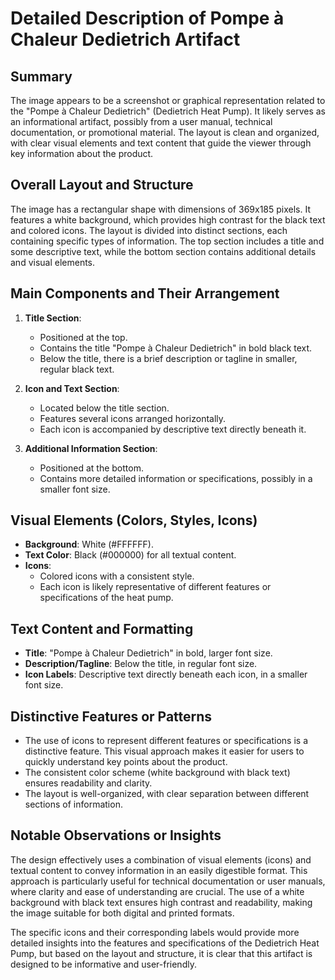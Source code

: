 # Detailed Description of Pompe à Chaleur Dedietrich Artifact

## Summary
The image appears to be a screenshot or graphical representation related to the "Pompe à Chaleur Dedietrich" (Dedietrich Heat Pump). It likely serves as an informational artifact, possibly from a user manual, technical documentation, or promotional material. The layout is clean and organized, with clear visual elements and text content that guide the viewer through key information about the product.

## Overall Layout and Structure
The image has a rectangular shape with dimensions of 369x185 pixels. It features a white background, which provides high contrast for the black text and colored icons. The layout is divided into distinct sections, each containing specific types of information. The top section includes a title and some descriptive text, while the bottom section contains additional details and visual elements.

## Main Components and Their Arrangement
1. **Title Section**:
   - Positioned at the top.
   - Contains the title "Pompe à Chaleur Dedietrich" in bold black text.
   - Below the title, there is a brief description or tagline in smaller, regular black text.

2. **Icon and Text Section**:
   - Located below the title section.
   - Features several icons arranged horizontally.
   - Each icon is accompanied by descriptive text directly beneath it.

3. **Additional Information Section**:
   - Positioned at the bottom.
   - Contains more detailed information or specifications, possibly in a smaller font size.

## Visual Elements (Colors, Styles, Icons)
- **Background**: White (#FFFFFF).
- **Text Color**: Black (#000000) for all textual content.
- **Icons**:
  - Colored icons with a consistent style.
  - Each icon is likely representative of different features or specifications of the heat pump.

## Text Content and Formatting
- **Title**: "Pompe à Chaleur Dedietrich" in bold, larger font size.
- **Description/Tagline**: Below the title, in regular font size.
- **Icon Labels**: Descriptive text directly beneath each icon, in a smaller font size.

## Distinctive Features or Patterns
- The use of icons to represent different features or specifications is a distinctive feature. This visual approach makes it easier for users to quickly understand key points about the product.
- The consistent color scheme (white background with black text) ensures readability and clarity.
- The layout is well-organized, with clear separation between different sections of information.

## Notable Observations or Insights
The design effectively uses a combination of visual elements (icons) and textual content to convey information in an easily digestible format. This approach is particularly useful for technical documentation or user manuals, where clarity and ease of understanding are crucial. The use of a white background with black text ensures high contrast and readability, making the image suitable for both digital and printed formats.

The specific icons and their corresponding labels would provide more detailed insights into the features and specifications of the Dedietrich Heat Pump, but based on the layout and structure, it is clear that this artifact is designed to be informative and user-friendly.